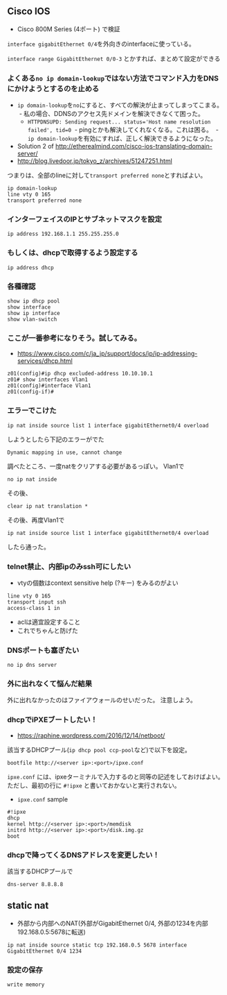 ## Cisco IOS

- Cisco 800M Series (4ポート) で検証

`interface gigabitEthernet 0/4`を外向きのinterfaceに使っている。

`interface range GigabitEthernet 0/0-3` とかすれば、まとめて設定ができる

### よくある`no ip domain-lookup`ではない方法でコマンド入力をDNSにかけようとするのを止める
- `ip domain-lookup`を`no`にすると、すべての解決が止まってしまってこまる。
  - 私の場合、DDNSのアクセス先ドメインを解決できなくて困った。
  - `HTTPDNSUPD: Sending request... status='Host name resolution failed', tid=0`
  - pingとかも解決してくれなくなる。これは困る。
  - `ip domain-lookup`を有効にすれば、正しく解決できるようになった。
- Solution 2 of http://etherealmind.com/cisco-ios-translating-domain-server/
- http://blog.livedoor.jp/tokyo_z/archives/51247251.html

つまりは、全部のlineに対して`transport preferred none`とすればよい。
```
ip domain-lookup
line vty 0 165
transport preferred none
```

### インターフェイスのIPとサブネットマスクを設定
```
ip address 192.168.1.1 255.255.255.0
```

### もしくは、dhcpで取得するよう設定する
```
ip address dhcp
```

### 各種確認
```
show ip dhcp pool
show interface
show ip interface
show vlan-switch
```

### ここが一番参考になりそう。試してみる。
- https://www.cisco.com/c/ja_jp/support/docs/ip/ip-addressing-services/dhcp.html

```
z01(config)#ip dhcp excluded-address 10.10.10.1
z01# show interfaces Vlan1
z01(config)#interface Vlan1
z01(config-if)#
```
### エラーでこけた
```
ip nat inside source list 1 interface gigabitEthernet0/4 overload
```
しようとしたら下記のエラーがでた
```
Dynamic mapping in use, cannot change
```
調べたところ、一度natをクリアする必要があるっぽい。
Vlan1で
```
no ip nat inside
```
その後、
```
clear ip nat translation *
```
その後、再度Vlan1で
```
ip nat inside source list 1 interface gigabitEthernet0/4 overload
```
したら通った。

### telnet禁止、内部ipのみssh可にしたい

- vtyの個数はcontext sensitive help (?キー) をみるのがよい

```
line vty 0 165
transport input ssh
access-class 1 in
```

- aclは適宜設定すること
- これでちゃんと防げた

### DNSポートも塞ぎたい
```
no ip dns server
```
### 外に出れなくて悩んだ結果
外に出れなかったのはファイアウォールのせいだった。
注意しよう。

### dhcpでiPXEブートしたい！
- https://raphine.wordpress.com/2016/12/14/netboot/

該当するDHCPプール(`ip dhcp pool ccp-pool`など)で以下を設定。
```
bootfile http://<server ip>:<port>/ipxe.conf
```

`ipxe.conf` には、ipxeターミナルで入力するのと同等の記述をしておけばよい。
ただし、最初の行に `#!ipxe` と書いておかないと実行されない。

- `ipxe.conf` sample
```
#!ipxe
dhcp
kernel http://<server ip>:<port>/memdisk
initrd http://<server ip>:<port>/disk.img.gz
boot
```

### dhcpで降ってくるDNSアドレスを変更したい！
該当するDHCPプールで
```
dns-server 8.8.8.8
```

## static nat
- 外部から内部へのNAT(外部がGigabitEthernet 0/4, 外部の1234を内部192.168.0.5:5678に転送)
```
ip nat inside source static tcp 192.168.0.5 5678 interface GigabitEthernet 0/4 1234
```

### 設定の保存
```
write memory
```
